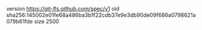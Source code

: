 version https://git-lfs.github.com/spec/v1
oid sha256:145002e01fe68a486ba3b1f22cdb37e9e3db90de09f686a0798621a079b61fde
size 2500
